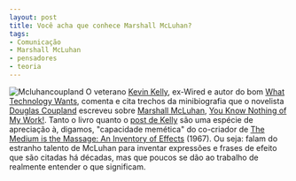 ```yaml
---
layout: post
title: Você acha que conhece Marshall McLuhan?
tags:
- Comunicação
- Marshall McLuhan
- pensadores
- teoria
---
```


![Mcluhancoupland](http://www.caosordenado.com/wp-content/uploads/2011/08/mcluhancoupland.jpg)
O veterano [Kevin Kelly](http://www.kk.org/), ex-Wired e autor do bom [What Technology Wants](http://www.kk.org/books/what-technology-wants.php), comenta e cita trechos da minibiografia que o novelista [Douglas Coupland](http://en.wikipedia.org/wiki/Douglas_Coupland) escreveu sobre [Marshall McLuhan](http://en.wikipedia.org/wiki/Marshall_McLuhan), [You Know Nothing of My Work!](http://www.amazon.com/Marshall-McLuhan-Know-Nothing-Work/dp/1935633163/ref=sr_1_1?s=books&ie=UTF8&qid=1314680157&sr=1-1). Tanto o livro quanto o [post de Kelly](http://www.kk.org/thetechnium/archives/2011/08/environments_ar.php?utm_source=feedburner&utm_medium=feed&utm_campaign=Feed%3A+kklifestream+%28KK+Lifestream%29) são uma espécie de apreciação à, digamos, "capacidade memética" do co-criador de [The Medium is the Massage: An Inventory of Effects](http://en.wikipedia.org/wiki/The_Medium_Is_the_Massage) (1967). Ou seja: falam do estranho talento de McLuhan para inventar expressões e frases de efeito que são citadas há décadas, mas que poucos se dão ao trabalho de realmente entender o que significam.
